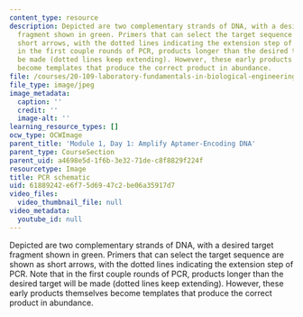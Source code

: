 ```yaml
---
content_type: resource
description: Depicted are two complementary strands of DNA, with a desired target
  fragment shown in green. Primers that can select the target sequence are shown as
  short arrows, with the dotted lines indicating the extension step of PCR. Note that
  in the first couple rounds of PCR, products longer than the desired target will
  be made (dotted lines keep extending). However, these early products themselves
  become templates that produce the correct product in abundance.
file: /courses/20-109-laboratory-fundamentals-in-biological-engineering-spring-2010/61889242e6f75d6947c2be06a35917d7_m1d1_fig1.jpg
file_type: image/jpeg
image_metadata:
  caption: ''
  credit: ''
  image-alt: ''
learning_resource_types: []
ocw_type: OCWImage
parent_title: 'Module 1, Day 1: Amplify Aptamer-Encoding DNA'
parent_type: CourseSection
parent_uid: a4698e5d-1f6b-3e32-71de-c8f8829f224f
resourcetype: Image
title: PCR schematic
uid: 61889242-e6f7-5d69-47c2-be06a35917d7
video_files:
  video_thumbnail_file: null
video_metadata:
  youtube_id: null
---
```

Depicted are two complementary strands of DNA, with a desired target fragment shown in green. Primers that can select the target sequence are shown as short arrows, with the dotted lines indicating the extension step of PCR. Note that in the first couple rounds of PCR, products longer than the desired target will be made (dotted lines keep extending). However, these early products themselves become templates that produce the correct product in abundance.

